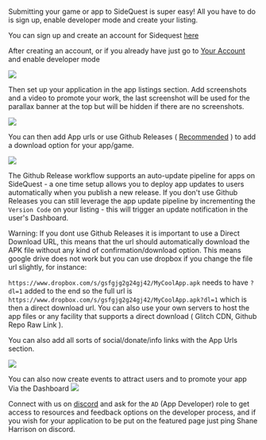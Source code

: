 Submitting your game or app to SideQuest is super easy! All you have to do is sign up, enable developer mode and create your listing. 

You can sign up and create an account for Sidequest [here](https://sidequestvr.com/#/sign-up)

After creating an account, or if you already have just go to [Your Account](https://sidequestvr.com/#/account) and enable developer mode 

![](https://cdn.discordapp.com/attachments/608376262347587595/608596927466176542/Screenshot_1094.png)

Then set up your application in the app listings section. Add screenshots and a video to promote your work, the last screenshot will be used for the parallax banner at the top but will be hidden if there are no screenshots. 

![](https://cdn.discordapp.com/attachments/608376262347587595/608597561002950657/Screenshot_1095.png)

You can then add App urls or use Github Releases ( [Recommended](https://www.youtube.com/watch?v=B0IZv-ljwSI) ) to add a download option for your app/game.

![](https://cdn.discordapp.com/attachments/608376262347587595/608598066588680202/Screenshot_1096.png)

The Github Release workflow supports an auto-update pipeline for apps on SideQuest - a one time setup allows you to deploy app updates to users automatically when you publish a new release. If you don't use Github Releases you can still leverage the app update pipeline by incrementing the `Version Code` on your listing - this will trigger an update notification in the user's Dashboard. 

Warning: If you dont use Github Releases it is important to use a Direct Download URL, this means that the url should automatically download the APK file without any kind of confirmation/download option. This means google drive does not work but you can use dropbox if you change the file url slightly, for instance:

`https://www.dropbox.com/s/gsfgjg2g24gj42/MyCoolApp.apk` needs to have `?dl=1` added to the end so the full url is 
`https://www.dropbox.com/s/gsfgjg2g24gj42/MyCoolApp.apk?dl=1` which is then a direct download url. You can also use your own servers to host the app files or any facility that supports a direct download ( Glitch CDN, Github Repo Raw Link ).


You can also add all sorts of social/donate/info links with the App Urls section.

![](https://cdn.discordapp.com/attachments/608376262347587595/608599335587807242/Screenshot_1097.png)



You can also now create events to attract users and to promote your app Via the Dashboard
![](https://cdn.discordapp.com/attachments/608376262347587595/608596235712069644/Screenshot_1093.png)

Connect with us on [discord](https://discord.gg/hzCf9Vj) and ask for the `AD` (App Developer) role to get access to resources and feedback options on the developer process, and if you wish for your application to be put on the featured page just ping Shane Harrison on discord.